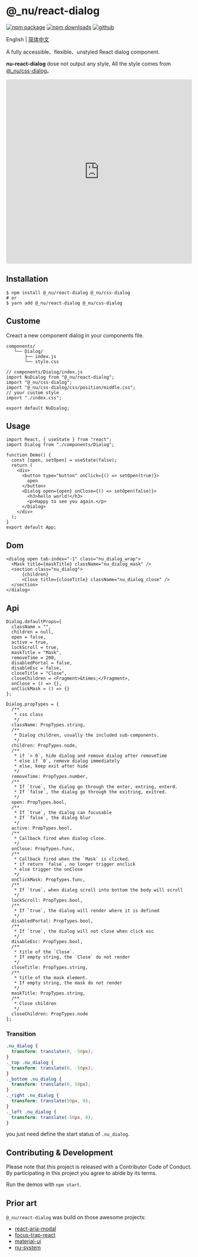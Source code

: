 # @\_nu/react-dialog

[![npm package][npm-badge]][npm-url]
[![npm downloads][npm-downloads]][npm-url]
[![github][git-badge]][git-url]

[npm-badge]: https://img.shields.io/npm/v/@_nu/react-dialog.svg
[npm-url]: https://www.npmjs.org/package/@_nu/react-dialog
[npm-downloads]: https://img.shields.io/npm/dw/@_nu/react-dialog
[git-url]: https://github.com/nu-system/react-dialog
[git-badge]: https://img.shields.io/github/stars/nu-system/react-dialog.svg?style=social

English | [简体中文](./lang/zh.md)

A fully accessible、flexible、unstyled React dialog component.

**nu-react-dialog** dose not output any style, All the style comes from [@\_nu/css-dialog](https://nu-system.github.io/css/dialog/)。

<iframe src="https://codesandbox.io/embed/winter-https-jxp4p?fontsize=14&hidenavigation=1" title="nu-dialog-react" style="width:100%; height:500px; border:0; border-radius: 4px; overflow:hidden;" sandbox="allow-modals allow-forms allow-popups allow-scripts allow-same-origin"></iframe>

## Installation

```
$ npm install @_nu/react-dialog @_nu/css-dialog
# or
$ yarn add @_nu/react-dialog @_nu/css-dialog
```

## Custome

Creact a new component dialog in your components file.

```
components/
   └── Dialog/
       ├── index.js
       └── style.css
```

```JSX
// components/Dialog/index.js
import NuDialog from "@_nu/react-dialog";
import "@_nu/css-dialog";
import "@_nu/css-dialog/css/position/middle.css";
// your custom style
import "./index.css";

export default NuDialog;
```

## Usage

```JSX
import React, { useState } from "react";
import Dialog from "./components/Dialog";

function Demo() {
  const [open, setOpen] = useState(false);
  return (
    <div>
      <button type="button" onClick={() => setOpen(true)}>
        open
      </button>
      <Dialog open={open} onClose={() => setOpen(false)}>
        <h3>hello world!</h3>
        <p>Happy to see you again.</p>
      </Dialog>
    </div>
  );
}
export default App;
```

## Dom

```JSX
<dialog open tab-index="-1" class="nu_dialog_wrap">
  <Mask title={maskTitle} className="nu_dialog_mask" />
  <section class="nu_dialog">
      {children}
      <Close title={closeTitle} className="nu_dialog_close" />
  </section>
</dialog>
```

## Api

```JSX
Dialog.defaultProps={
  className = "",
  children = null,
  open = false,
  active = true,
  lockScroll = true,
  maskTitle = "Mask",
  removeTime = 200,
  disabledPortal = false,
  disableEsc = false,
  closeTitle = "Close",
  closeChildren = <Fragment>&times;</Fragment>,
  onClose = () => {},
  onClickMask = () => {}
};

Dialog.propTypes = {
  /**
   * css class
   */
  className: PropTypes.string,
  /**
   * Dialog children, usually the included sub-components.
   */
  children: PropTypes.node,
  /**
   * if `> 0`, hide dialog and remove dialog after removeTime
   * else if `0`, remove dialog immediately
   * else, keep exit after hide
   */
  removeTime: PropTypes.number,
  /**
   * If `true`, the dialog go through the enter, entring, enterd.
   * If `false`, the dialog go through the exitring, exitred.
   */
  open: PropTypes.bool,
  /**
   * If `true`, the dialog can focusable
   * If `false`, the dialog blur
   */
  active: PropTypes.bool,
  /**
   * Callback fired when dialog close.
   */
  onClose: PropTypes.func,
  /**
   * Callback fired when the `Mask` is clicked.
   * if return `false`, no longer trigger onclick
   * else trigger the onClose
   */
  onClickMask: PropTypes.func,
  /**
   * If `true`, when dialog scroll into bottom the body will scroll
   */
  lockScroll: PropTypes.bool,
  /**
   * If `true`, the dialog will render where it is defined
   */
  disabledPortal: PropTypes.bool,
  /**
   * If `true`, the dialog will not close when click esc
   */
  disableEsc: PropTypes.bool,
  /**
   * title of the `Close`.
   * If empty string, the `Close` do not render
   */
  closeTitle: PropTypes.string,
  /**
   * title of the mask element.
   * If empty string, the mask do not render
   */
  maskTitle: PropTypes.string,
  /**
   * Close children
   */
  closeChildren: PropTypes.node
};
```

### Transition

```CSS
.nu_dialog {
  transform: translate(0, -50px);
}
._top .nu_dialog {
  transform: translate(0, -50px);
}
._bottom .nu_dialog {
  transform: translate(0, 50px);
}
._right .nu_dialog {
  transform: translate(50px, 0);
}
._left .nu_dialog {
  transform: translate(-50px, 0);
}
```

you just need define the start status of `.nu_dialog`.

## Contributing & Development

Please note that this project is released with a Contributor Code of Conduct. By participating in this project you agree to abide by its terms.

Run the demos with `npm start`.

## Prior art

`@_nu/react-dialog` was build on those awesome projects:

- [react-aria-modal](https://github.com/davidtheclark/react-aria-modal)
- [focus-trap-react](https://github.com/davidtheclark/focus-trap-react)
- [material-ui](https://material-ui.com/zh/components/modal/)
- [nu-system](https://nu-system.github.io/)
